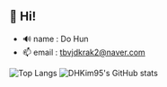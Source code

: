 ## 👋 Hi!

- 🔊 name : Do Hun
- 📫 email : tbvjdkrak2@naver.com

![Top Langs](https://github-readme-stats.vercel.app/api/top-langs/?username=DHKim95&layout=compact)
![DHKim95's GitHub stats](https://github-readme-stats.vercel.app/api?username=DHKim95&show_icons=true)
<!--
**DHKim95/DHKim95** is a ✨ _special_ ✨ repository because its `README.md` (this file) appears on your GitHub profile.

Here are some ideas to get you started:

- 🔭 I’m currently working on ...
- 🌱 I’m currently learning ...
- 👯 I’m looking to collaborate on ...
- 🤔 I’m looking for help with ...
- 💬 Ask me about ...
- 📫 How to reach me: ...
- 😄 Pronouns: ...
- ⚡ Fun fact: ...
-->
